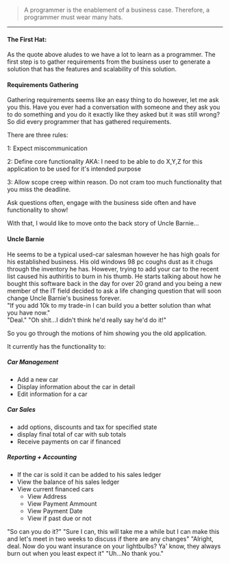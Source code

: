 > A programmer is the enablement of a business case.  Therefore, a programmer must wear many hats.

---

#### The First Hat:

As the quote above aludes to we have a lot to learn as a programmer.  The first step is to gather requirements from the business user to generate a solution that has the features and scalability of this solution.

#### Requirements Gathering
  Gathering requirements seems like an easy thing to do however, let me ask you this.  Have you ever had a conversation with someone and they ask you to do something and you do it exactly like they asked but it was still wrong? So did every programmer that has gathered requirements.  
  
  There are three rules:
  
  1: Expect miscommunication
  
  2: Define core functionality AKA: I need to be able to do X,Y,Z for this application to be used for it's intended purpose
  
  3: Allow scope creep within reason.  Do not cram too much functionality that you miss the deadline.
  
  
  Ask questions often, engage with the business side often and have functionality to show!
  
With that, I would like to move onto the back story of Uncle Barnie...

#### Uncle Barnie
He seems to be a typical used-car salesman however he has high goals for his established business.  His old windows 98 pc coughs dust as it chugs through the inventory he has.  However, trying to add your car to the recent list caused his authiritis to burn in his thumb.  He starts talking about how he bought this software back in the day for over 20 grand and you being a new member of the IT field decided to ask a life changing question that will soon change Uncle Barnie's business forever.  
"If you add 10k to my trade-in I can build you a better solution than what you have now."  
"Deal." 
"Oh shit...I didn't think he'd really say he'd do it!"

So you go through the motions of him showing you the old application. 

It currently has the functionality to:
##### Car Management
- Add a new car
- Display information about the car in detail
- Edit information for a car
##### Car Sales
- add options, discounts and tax for specified state
- display final total of car with sub totals
- Receive payments on car if financed

##### Reporting + Accounting
- If the car is sold it can be added to his sales ledger
- View the balance of his sales ledger
- View current financed cars
  - View Address
  - View Payment Ammount
  - View Payment Date
  - View if past due or not
  
 "So can you do it?"
 "Sure I can, this will take me a while but I can make this and let's meet in two weeks to discuss if there are any changes"
 "Alright, deal.  Now do you want insurance on your lightbulbs?  Ya' know, they always burn out when you least expect it"
 "Uh...No thank you."
